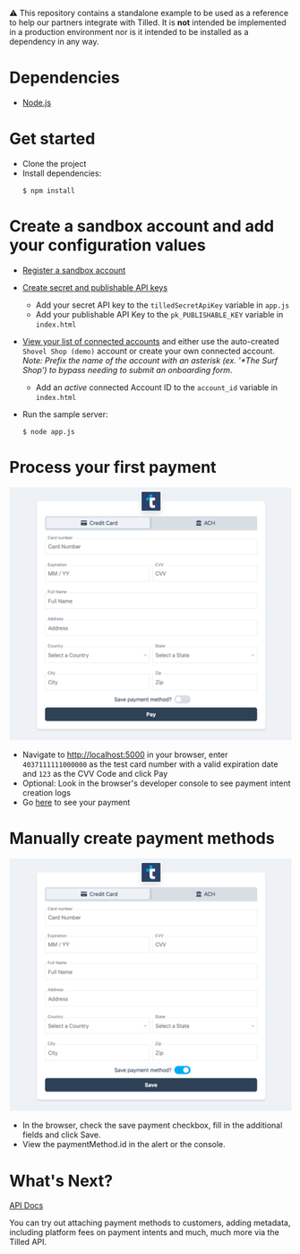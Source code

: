 :warning: This repository contains a standalone example to be used as a reference to help our partners integrate with Tilled. It is **not** intended be implemented in a production environment nor is it intended to be installed as a dependency in any way.

# Dependencies

- [Node.js](https://nodejs.org)

# Get started

- Clone the project
- Install dependencies:
  ```
  $ npm install
  ```

# Create a sandbox account and add your configuration values

- [Register a sandbox account](https://sandbox-app.tilled.com/auth/register)
- [Create secret and publishable API keys](https://sandbox-app.tilled.com/api-keys)
  - Add your secret API key to the `tilledSecretApiKey` variable in `app.js`
  - Add your publishable API Key to the `pk_PUBLISHABLE_KEY` variable in `index.html`
- [View your list of connected accounts](https://sandbox-app.tilled.com/connected-accounts) and either use the auto-created `Shovel Shop (demo)` account or create your own connected account. _Note: Prefix the name of the account with an asterisk (ex. '\*The Surf Shop') to bypass needing to submit an onboarding form_.
  - Add an _active_ connected Account ID to the `account_id` variable in `index.html`
- Run the sample server:

  ```
  $ node app.js
  ```

# Process your first payment

![Example](/img/Simple-Payment-Example.png)

- Navigate to [http://localhost:5000](http://localhost:5000) in your browser, enter `4037111111000000` as the test card number with a valid expiration date and `123` as the CVV Code and click Pay
- Optional: Look in the browser's developer console to see payment intent creation logs
- Go [here](https://sandbox-app.tilled.com/payments) to see your payment

# Manually create payment methods

![Example](/img/Create-Payment-Method.png)

- In the browser, check the save payment checkbox, fill in the additional fields and click Save.
- View the paymentMethod.id in the alert or the console.

# What's Next?

[API Docs](https://docs.tilled.com/api)

You can try out attaching payment methods to customers, adding metadata, including platform fees on payment intents and much, much more via the Tilled API.
